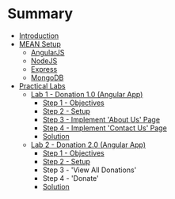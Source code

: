 # Summary

* [Introduction](README.md)
* [MEAN Setup](mean_setup.md)
   * [AngularJS](angularjs.md)
   * [NodeJS](nodejsmd.md)
   * [Express](express.md)
   * [MongoDB](mongodb.md)
* [Practical Labs](practical_labs.md)
   * [Lab 1 - Donation 1.0 (Angular App)](lab1/lab_1.md)
       * [Step 1 - Objectives](lab1/step_1.md)
       * [Step 2 - Setup](lab1/step_2.md)
       * [Step 3 - Implement 'About Us' Page](lab1/step_3.md)
       * [Step 4 - Implement 'Contact Us' Page](lab1/step_4.md)
       * [Solution](lab1/solution.md)
   * [Lab 2 - Donation 2.0 (Angular App)](lab2/lab_2.md)
       * [Step 1 - Objectives](lab2/step_1.md)
       * [Step 2 - Setup](lab2/step_2.md)
       * Step 3 - 'View All Donations'
       * Step 4 - 'Donate'
       * [Solution](lab2/solution.md)

